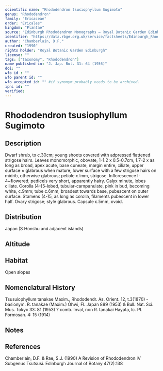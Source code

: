 ```yaml
---
scientific name: "Rhododendron tsusiophyllum Sugimoto"
genus: "Rhododendron"
family: "Ericaceae"
order: "Ericales"
kingdom: "Plantae"
source: "Edinburgh Rhododendron Monographs – Royal Botanic Garden Edinburgh"
identifier: "https://data.rbge.org.uk/service/factsheets/Edinburgh_Rhododendron_Monographs.xhtml"
author: "Chamberlain, D.F."
created: "1990"
rights holder: "Royal Botanic Garden Edinburgh"
license: ""
tags: ["taxonomy", "Rhododendron"]
name published in: "J. Jap. Bot. 31: 64 (1956)"
doi: ""
wfo id : ""
wfo parent id: ""
wfo accepted id: "" #if synonym probably needs to be archived.                      
ipni id: ""
verified:
---
```


                       

# Rhododendron tsusiophyllum Sugimoto

## Description
Dwarf shrub, to c.30cm; young shoots covered with adpressed flattened strigose hairs. Leaves monomorphic, obovate, 1-1.2 x 0.5-0.7cm, 1.7-2 x as long as broad, apex acute, base cuneate, margin entire, ciliate, upper surface ± glabrous when mature, lower surface with a few strigose hairs on midrib, otherwise glabrous; petiole c.lmm, strigose. Inflorescence l-4~flowered; pedicels very short, apparently hairy. Calyx minute, lobes ciliate. Corolla (4-)5-lobed, tubular-carnpanulate, pink in bud, becoming white, c.9mm; tube c.6mm, broadest towards base, pubescent on outer surface. Stamens (4-)5, as long as corolla, filaments pubescent in lower half. Ovary strigose; style glabrous. Capsule c.5mm, ovoid.

## Distribution
Japan (S Honshu and adjacent islands)

## Altitude


## Habitat
Open slopes

## Nomenclatural History
Tsusuiophyllum tanakae Maxim., Rhododendr. As. Orient. 12, t.3(1870) - basionym. R. tanakae (Maxim.) Ohwi, Fl. Japan 889 (1953) & Bull. Nat. Sci. Mus. Tokyo 33: 81 (1953) ? comb. Inval, non R. tanakai Hayata, Ic. PI. Formosan. 4: 15 (1914)
                       
## Notes


## References

Chamberlain, D.F. & Rae, S.J. (1990) A Revision of Rhododendron IV Subgenus Tsutsusi. Edinburgh Journal of Botany 47(2):138

